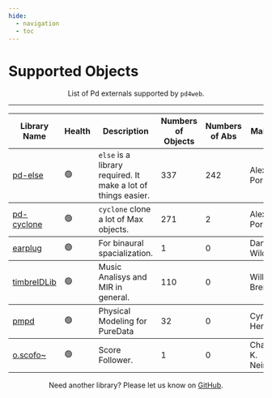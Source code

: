 ```yaml
---
hide:
  - navigation
  - toc
---
```


# Supported Objects

<p style="text-align: center">
List of Pd externals supported by <code>pd4web</code>.
</p>

----------------------------------

<table class="special-table">
    <thead>
        <tr>
          <th>Library Name</th>
          <th>Health</th>
          <th>Description</th>
          <th>Numbers of Objects</th>
          <th>Numbers of Abs</th>
          <th>Main Dev</th>
        </tr>
    </thead>
    <tbody>
        <tr>
          <td><a href="https://github.com/porres/pd-else">pd-else</a></td>
          <td>🟢️</td>
          <td><code>else</code> is a library required. It make a lot of things easier.</td> 
          <td>337</td>
          <td>242</td>
          <td>Alexandre Porres</th>
        </tr>
    </tbody>
    <tbody>
        <tr>
          <td><a href="https://github.com/porres/pd-cyclone">pd-cyclone</a></td>
          <td>🟢️</td>
          <td><code>cyclone</code> clone a lot of Max objects.</td> 
          <td>271</td>
          <td>2</td>
          <td>Alexandre Porres</th>
        </tr>
    </tbody>
    <tbody>
      <tr>
        <td><a href="https://github.com/pd-externals/earplug/">earplug</a></td>
        <td>🟢️</td>
        <td>For binaural spacialization.</td>
        <td>1</td>
        <td>0</td>
        <td>Dan Wilcox</th>
      </tr>
    </tbody>
    <tbody>
        <tr>
            <td><a href="https://github.com/wbrent/timbreIDLib/">timbreIDLib</a></td>
            <td>🟢️</td>
            <td>Music Analisys and MIR in general.</td>
            <td>110</td>
            <td>0</td>
            <td>Willian Brent</td>
        </tr>
    </tbody>
    <tbody>
        <tr>
            <td><a href="https://github.com/avilleret/pd-pmpd">pmpd</a></td>
            <td>🟢️</td>
            <td>Physical Modeling for PureData</td>
            <td>32</td>
            <td>0</td>
            <td>Cyrille Henry</td>
        </tr>
    </tbody>
        <tbody>
        <tr>
            <td><a href="  https://github.com/charlesneimog/OScofo">o.scofo~</a></td>
            <td>🟢️</td>
            <td>Score Follower.</td>
            <td>1</td>
            <td>0</td>
            <td>Charles K. Neimog</td>
        </tr>
    </tbody>
    
    
 </table>

<p style="text-align: center">
Need another library? Please let us know on <a href="https://github.com/charlesneimog/pd4web/issues" target="_blank">GitHub</a>.
</p>
